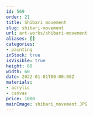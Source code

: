 ```yaml
---
id: 569
order: 21
title: Shibari movement
slug: shibari-movement
url: art-works/shibari-movement
aliases: []
categories:
- painting
inStock: true
isVisible: true
height: 60
width: 60
date: 2022-01-01T00:00:00Z
materials:
- acrylic
- canvas
price: 1000
mainImage: shibari_movement.JPG
---
```

